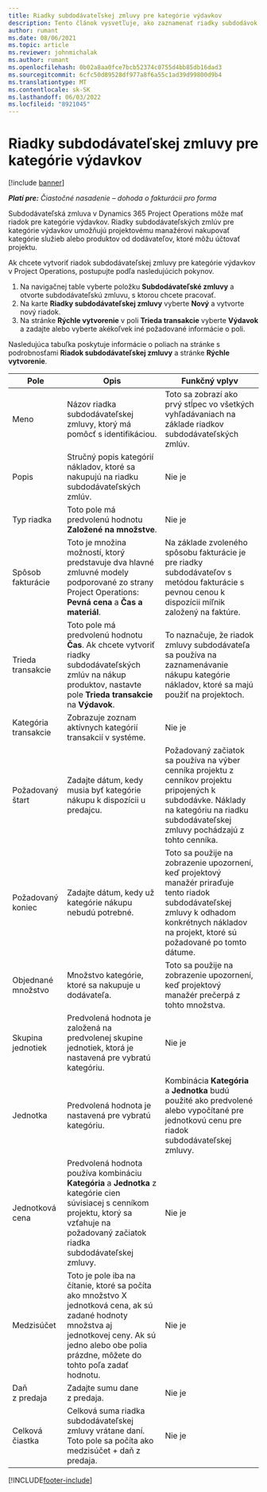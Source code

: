```yaml
---
title: Riadky subdodávateľskej zmluvy pre kategórie výdavkov
description: Tento článok vysvetľuje, ako zaznamenať riadky subdodávok pre náklady a použiť polia na zaznamenanie nákupu času od dodávateľov.
author: rumant
ms.date: 08/06/2021
ms.topic: article
ms.reviewer: johnmichalak
ms.author: rumant
ms.openlocfilehash: 0b02a8aa0fce7bcb52374c0755d4bb85db16dad3
ms.sourcegitcommit: 6cfc50d89528df977a8f6a55c1ad39d99800d9b4
ms.translationtype: MT
ms.contentlocale: sk-SK
ms.lasthandoff: 06/03/2022
ms.locfileid: "8921045"
---
```

#  <a name="subcontract-lines-for-expense-categories"></a>Riadky subdodávateľskej zmluvy pre kategórie výdavkov

[!include [banner](../../includes/dataverse-preview.md)]

_**Platí pre:** Čiastočné nasadenie – dohoda o fakturácii pro forma_

Subdodávateľská zmluva v Dynamics 365 Project Operations môže mať riadok pre kategórie výdavkov. Riadky subdodávateľských zmlúv pre kategórie výdavkov umožňujú projektovému manažérovi nakupovať kategórie služieb alebo produktov od dodávateľov, ktoré môžu účtovať projektu.

Ak chcete vytvoriť riadok subdodávateľskej zmluvy pre kategórie výdavkov v Project Operations, postupujte podľa nasledujúcich pokynov.

1. Na navigačnej table vyberte položku **Subdodávateľské zmluvy** a otvorte subdodávateľskú zmluvu, s ktorou chcete pracovať.
2. Na karte **Riadky subdodávateľskej zmluvy** vyberte **Nový** a vytvorte nový riadok.
3. Na stránke **Rýchle vytvorenie** v poli **Trieda transakcie** vyberte **Výdavok** a zadajte alebo vyberte akékoľvek iné požadované informácie o poli.

Nasledujúca tabuľka poskytuje informácie o poliach na stránke s podrobnosťami **Riadok subdodávateľskej zmluvy** a stránke **Rýchle vytvorenie**.

| **Pole** | **Opis** | **Funkčný vplyv** |
| --- | --- | --- |
| Meno | Názov riadka subdodávateľskej zmluvy, ktorý má pomôcť s identifikáciou. | Toto sa zobrazí ako prvý stĺpec vo všetkých vyhľadávaniach na základe riadkov subdodávateľských zmlúv. |
| Popis | Stručný popis kategórií nákladov, ktoré sa nakupujú na riadku subdodávateľských zmlúv. | Nie je |
|Typ riadka | Toto pole má predvolenú hodnotu **Založené na množstve**. |Nie je |
| Spôsob fakturácie | Toto je množina možností, ktorý predstavuje dva hlavné zmluvné modely podporované zo strany Project Operations: **Pevná cena** a **Čas a materiál**. | Na základe zvoleného spôsobu fakturácie je pre riadky subdodávateľov s metódou fakturácie s pevnou cenou k dispozícii míľnik založený na faktúre. |
| Trieda transakcie | Toto pole má predvolenú hodnotu **Čas**. Ak chcete vytvoriť riadky subdodávateľských zmlúv na nákup produktov, nastavte pole **Trieda transakcie** na **Výdavok**.  | To naznačuje, že riadok zmluvy subdodávateľa sa používa na zaznamenávanie nákupu kategórie nákladov, ktoré sa majú použiť na projektoch. |
| Kategória transakcie | Zobrazuje zoznam aktívnych kategórií transakcií v systéme. |Nie je |
| Požadovaný štart | Zadajte dátum, kedy musia byť kategórie nákupu k dispozícii u predajcu. | Požadovaný začiatok sa používa na výber cenníka projektu z cenníkov projektu pripojených k subdodávke. Náklady na kategóriu na riadku subdodávateľskej zmluvy pochádzajú z tohto cenníka. |
| Požadovaný koniec | Zadajte dátum, kedy už kategórie nákupu nebudú potrebné. | Toto sa použije na zobrazenie upozornení, keď projektový manažér priraďuje tento riadok subdodávateľskej zmluvy k odhadom konkrétnych nákladov na projekt, ktoré sú požadované po tomto dátume. |
| Objednané množstvo | Množstvo kategórie, ktoré sa nakupuje u dodávateľa. | Toto sa použije na zobrazenie upozornení, keď projektový manažér prečerpá z tohto množstva.|
| Skupina jednotiek | Predvolená hodnota je založená na predvolenej skupine jednotiek, ktorá je nastavená pre vybratú kategóriu. |Nie je |
| Jednotka | Predvolená hodnota je nastavená pre vybratú kategóriu.  | Kombinácia **Kategória** a **Jednotka** budú použité ako predvolené alebo vypočítané pre jednotkovú cenu pre riadok subdodávateľskej zmluvy.  |
| Jednotková cena | Predvolená hodnota používa kombináciu **Kategória** a **Jednotka** z kategórie cien súvisiacej s cenníkom projektu, ktorý sa vzťahuje na požadovaný začiatok riadka subdodávateľskej zmluvy. |Nie je |
| Medzisúčet | Toto je pole iba na čítanie, ktoré sa počíta ako množstvo X jednotková cena, ak sú zadané hodnoty množstva aj jednotkovej ceny. Ak sú jedno alebo obe polia prázdne, môžete do tohto poľa zadať hodnotu. |Nie je |
| Daň z predaja | Zadajte sumu dane z predaja. |Nie je |
| Celková čiastka | Celková suma riadka subdodávateľskej zmluvy vrátane daní. Toto pole sa počíta ako medzisúčet + daň z predaja. |Nie je |


[!INCLUDE[footer-include](../../includes/footer-banner.md)]
